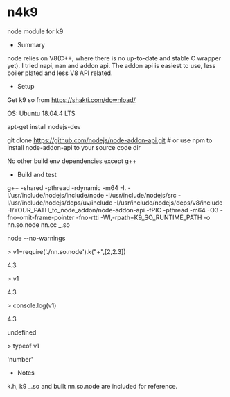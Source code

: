 # n4k9
node module for k9

* Summary

node relies on V8(C++, where there is no up-to-date and stable C wrapper yet). I tried napi, nan and addon api. The addon api is easiest to use, less boiler plated and less V8 API related.

 

* Setup

Get k9 so from https://shakti.com/download/

OS: Ubuntu 18.04.4 LTS

apt-get install nodejs-dev

git clone https://github.com/nodejs/node-addon-api.git # or use npm to install node-addon-api to your source code dir

No other build env dependencies except g++

 

* Build and test

g++ -shared -pthread -rdynamic -m64 -I. -I/usr/include/nodejs/include/node -I/usr/include/nodejs/src -I/usr/include/nodejs/deps/uv/include -I/usr/include/nodejs/deps/v8/include -I/YOUR_PATH_to_node_addon/node-addon-api -fPIC -pthread -m64 -O3 -fno-omit-frame-pointer -fno-rtti -Wl,-rpath=K9_SO_RUNTIME_PATH -o nn.so.node nn.cc _.so

node --no-warnings

\> v1=require('./nn.so.node').k("+",[2,2.3])

4.3

\> v1

4.3

\> console.log(v1)

4.3

undefined

\> typeof v1

'number'

* Notes

k.h, k9 \_.so and built nn.so.node are included for reference.

